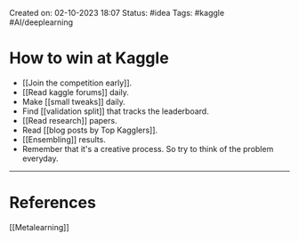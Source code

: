 Created on: 02-10-2023 18:07
Status: #idea
Tags: #kaggle #AI/deeplearning
# How to win at Kaggle

-  [[Join the competition early]].
-  [[Read kaggle forums]] daily.
-  Make [[small tweaks]] daily.
-  Find [[validation split]] that tracks the leaderboard.
-  [[Read research]] papers.
-  Read [[blog posts by Top Kagglers]].
-  [[Ensembling]] results.
-  Remember that it's a creative process. So try to think of the problem everyday.

-----------------
# References
[[Metalearning]]
